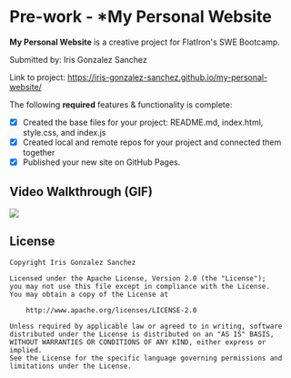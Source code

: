 # Pre-work - *My Personal Website
**My Personal Website** is a creative project for FlatIron's SWE Bootcamp.

Submitted by: Iris Gonzalez Sanchez

Link to project:  https://iris-gonzalez-sanchez.github.io/my-personal-website/

The following **required** features & functionality is complete:

* [X] Created the base files for your project: README.md, index.html, style.css, and index.js
* [X] Created local and remote repos for your project and connected them together
* [X] Published your new site on GitHub Pages.

## Video Walkthrough (GIF)
<img src="https://media.giphy.com/media/scTqCMkol7rf4wKPxo/giphy.gif">

## License

    Copyright Iris Gonzalez Sanchez

    Licensed under the Apache License, Version 2.0 (the "License");
    you may not use this file except in compliance with the License.
    You may obtain a copy of the License at

        http://www.apache.org/licenses/LICENSE-2.0

    Unless required by applicable law or agreed to in writing, software
    distributed under the License is distributed on an "AS IS" BASIS,
    WITHOUT WARRANTIES OR CONDITIONS OF ANY KIND, either express or implied.
    See the License for the specific language governing permissions and
    limitations under the License.
